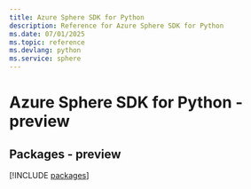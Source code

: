 ```yaml
---
title: Azure Sphere SDK for Python
description: Reference for Azure Sphere SDK for Python
ms.date: 07/01/2025
ms.topic: reference
ms.devlang: python
ms.service: sphere
---
```

# Azure Sphere SDK for Python - preview
## Packages - preview
[!INCLUDE [packages](sphere-index.md)]